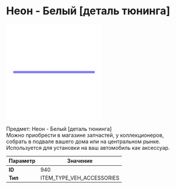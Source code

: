 # Неон - Белый [деталь тюнинга]

![Item Image](../img/940.webp?raw=true)

Предмет: Неон - Белый [деталь тюнинга]<br>Можно приобрести в магазине запчастей, у коллекционеров,<br>собрать в подвале вашего дома или на центральном рынке.<br>Используется для установки на ваш автомобиль как аксессуар.


| Параметр | Значение |
|----------|----------|
| **ID** | 940 |
| **Тип** | ITEM_TYPE_VEH_ACCESSORIES |

